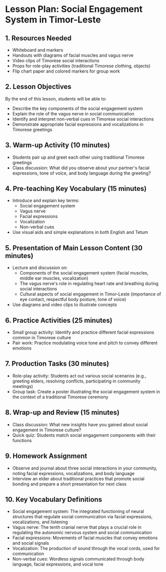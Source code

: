 # Lesson Plan: Social Engagement System in Timor-Leste

## 1. Resources Needed

- Whiteboard and markers
- Handouts with diagrams of facial muscles and vagus nerve
- Video clips of Timorese social interactions
- Props for role-play activities (traditional Timorese clothing, objects)
- Flip chart paper and colored markers for group work

## 2. Lesson Objectives

By the end of this lesson, students will be able to:
- Describe the key components of the social engagement system
- Explain the role of the vagus nerve in social communication
- Identify and interpret non-verbal cues in Timorese social interactions
- Demonstrate appropriate facial expressions and vocalizations in Timorese greetings

## 3. Warm-up Activity (10 minutes)

- Students pair up and greet each other using traditional Timorese greetings
- Class discussion: What did you observe about your partner's facial expressions, tone of voice, and body language during the greeting?

## 4. Pre-teaching Key Vocabulary (15 minutes)

- Introduce and explain key terms:
  - Social engagement system
  - Vagus nerve
  - Facial expressions
  - Vocalization
  - Non-verbal cues
- Use visual aids and simple explanations in both English and Tetum

## 5. Presentation of Main Lesson Content (30 minutes)

- Lecture and discussion on:
  - Components of the social engagement system (facial muscles, middle ear muscles, vocalization)
  - The vagus nerve's role in regulating heart rate and breathing during social interactions
  - Cultural aspects of social engagement in Timor-Leste (importance of eye contact, respectful body posture, tone of voice)
- Use diagrams and video clips to illustrate concepts

## 6. Practice Activities (25 minutes)

- Small group activity: Identify and practice different facial expressions common in Timorese culture
- Pair work: Practice modulating voice tone and pitch to convey different emotions

## 7. Production Tasks (30 minutes)

- Role-play activity: Students act out various social scenarios (e.g., greeting elders, resolving conflicts, participating in community meetings)
- Group task: Create a poster illustrating the social engagement system in the context of a traditional Timorese ceremony

## 8. Wrap-up and Review (15 minutes)

- Class discussion: What new insights have you gained about social engagement in Timorese culture?
- Quick quiz: Students match social engagement components with their functions

## 9. Homework Assignment

- Observe and journal about three social interactions in your community, noting facial expressions, vocalizations, and body language
- Interview an elder about traditional practices that promote social bonding and prepare a short presentation for next class

## 10. Key Vocabulary Definitions

- Social engagement system: The integrated functioning of neural structures that regulate social communication via facial expressions, vocalizations, and listening
- Vagus nerve: The tenth cranial nerve that plays a crucial role in regulating the autonomic nervous system and social communication
- Facial expressions: Movements of facial muscles that convey emotions and social signals
- Vocalization: The production of sound through the vocal cords, used for communication
- Non-verbal cues: Wordless signals communicated through body language, facial expressions, and vocal tone